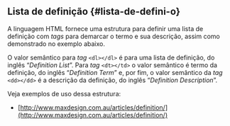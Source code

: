 ## Lista de definição {#lista-de-defini-o}

A linguagem HTML fornece uma estrutura para definir uma lista de definição com _tags_ para demarcar o termo e sua descrição, assim como demonstrado no exemplo abaixo.



O valor semântico para _tag_ `<dl></dl>` é para uma lista de definição, do inglês “_Definition List_”. Para _tag_ `<dt></td>` o valor semântico é termo da definição, do inglês “_Definition Term_” e, por fim, o valor semântico da _tag_ `<dd></dd>` é a descrição da definição, do inglês “_Definition Description_”.

Veja exemplos de uso dessa estrutura:

* [http://www.maxdesign.com.au/articles/definition/](http://www.maxdesign.com.au/articles/definition/)



